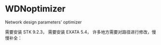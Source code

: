 # WDNoptimizer
Network design parameters' optimizer

需要安装 STK 9.2.3，
需要安装 EXATA 5.4，
许多地方需要对路径进行修改，慢慢补全：
